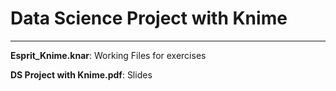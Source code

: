 # Data Science Project with Knime
---

**Esprit_Knime.knar**: Working Files for exercises

**DS Project with Knime.pdf**: Slides
